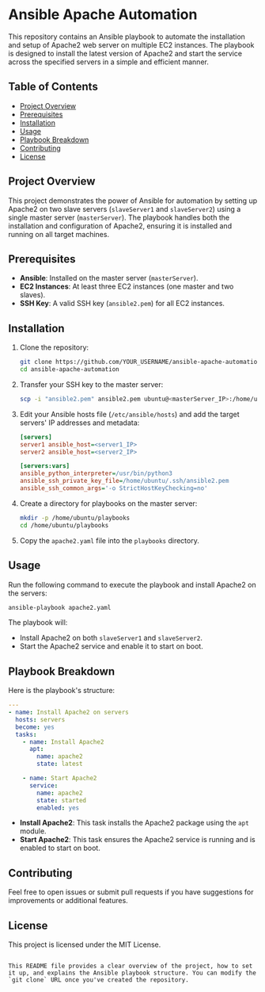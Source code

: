 # Ansible Apache Automation

This repository contains an Ansible playbook to automate the installation and setup of Apache2 web server on multiple EC2 instances. The playbook is designed to install the latest version of Apache2 and start the service across the specified servers in a simple and efficient manner.

## Table of Contents
- [Project Overview](#project-overview)
- [Prerequisites](#prerequisites)
- [Installation](#installation)
- [Usage](#usage)
- [Playbook Breakdown](#playbook-breakdown)
- [Contributing](#contributing)
- [License](#license)

## Project Overview
This project demonstrates the power of Ansible for automation by setting up Apache2 on two slave servers (`slaveServer1` and `slaveServer2`) using a single master server (`masterServer`). The playbook handles both the installation and configuration of Apache2, ensuring it is installed and running on all target machines.

## Prerequisites
- **Ansible**: Installed on the master server (`masterServer`).
- **EC2 Instances**: At least three EC2 instances (one master and two slaves).
- **SSH Key**: A valid SSH key (`ansible2.pem`) for all EC2 instances.

## Installation
1. Clone the repository:
   ```bash
   git clone https://github.com/YOUR_USERNAME/ansible-apache-automation.git
   cd ansible-apache-automation
   ```

2. Transfer your SSH key to the master server:
   ```bash
   scp -i "ansible2.pem" ansible2.pem ubuntu@<masterServer_IP>:/home/ubuntu/.ssh
   ```

3. Edit your Ansible hosts file (`/etc/ansible/hosts`) and add the target servers' IP addresses and metadata:
   ```ini
   [servers]
   server1 ansible_host=<server1_IP>
   server2 ansible_host=<server2_IP>

   [servers:vars]
   ansible_python_interpreter=/usr/bin/python3
   ansible_ssh_private_key_file=/home/ubuntu/.ssh/ansible2.pem
   ansible_ssh_common_args='-o StrictHostKeyChecking=no'
   ```

4. Create a directory for playbooks on the master server:
   ```bash
   mkdir -p /home/ubuntu/playbooks
   cd /home/ubuntu/playbooks
   ```

5. Copy the `apache2.yaml` file into the `playbooks` directory.

## Usage
Run the following command to execute the playbook and install Apache2 on the servers:
```bash
ansible-playbook apache2.yaml
```

The playbook will:
- Install Apache2 on both `slaveServer1` and `slaveServer2`.
- Start the Apache2 service and enable it to start on boot.

## Playbook Breakdown
Here is the playbook's structure:

```yaml
---
- name: Install Apache2 on servers
  hosts: servers
  become: yes
  tasks:
    - name: Install Apache2
      apt:
        name: apache2
        state: latest

    - name: Start Apache2
      service:
        name: apache2
        state: started
        enabled: yes
```

- **Install Apache2**: This task installs the Apache2 package using the `apt` module.
- **Start Apache2**: This task ensures the Apache2 service is running and is enabled to start on boot.

## Contributing
Feel free to open issues or submit pull requests if you have suggestions for improvements or additional features.

## License
This project is licensed under the MIT License.
```

This README file provides a clear overview of the project, how to set it up, and explains the Ansible playbook structure. You can modify the `git clone` URL once you've created the repository.

